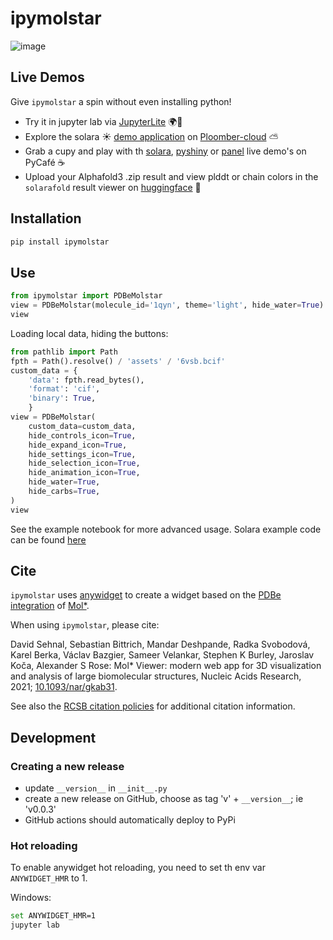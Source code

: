 # ipymolstar

![image](https://github.com/Jhsmit/ipymolstar/assets/7881506/589a94d5-2647-4977-90aa-c886c10cacb9)


## Live Demos

Give `ipymolstar` a spin without even installing python!

 - Try it in jupyter lab via [JupyterLite](https://github.com/Jhsmit/ipymolstar-demo) 🌍🚀
 - Explore the solara ☀️ [demo application](https://github.com/Jhsmit/ploomber-solara-ipymolstar) on [Ploomber-cloud](https://hidden-resonance-5816.ploomberapp.io) ⛅
 - Grab a cupy and play with th [solara](https://app.py.cafe/jhsmit/ipymolstar-solara), [pyshiny](https://py.cafe/jhsmit/ipymolstar-shiny) or [panel](https://app.py.cafe/jhsmit/ipymolstar-panel) live demo's on PyCafé ☕
  - Upload your Alphafold3 .zip result and view plddt or chain colors in the `solarafold` result viewer on [huggingface](https://huggingface.co/spaces/Jhsmit/solarafold) 🤗


## Installation

```sh
pip install ipymolstar
```


## Use

```python
from ipymolstar import PDBeMolstar
view = PDBeMolstar(molecule_id='1qyn', theme='light', hide_water=True)
view
```

Loading local data, hiding the buttons:

```python
from pathlib import Path 
fpth = Path().resolve() / 'assets' / '6vsb.bcif'
custom_data = {
    'data': fpth.read_bytes(),
    'format': 'cif',
    'binary': True,
    }
view = PDBeMolstar(
    custom_data=custom_data, 
    hide_controls_icon=True, 
    hide_expand_icon=True, 
    hide_settings_icon=True, 
    hide_selection_icon=True, 
    hide_animation_icon=True,
    hide_water=True,
    hide_carbs=True,
)
view
```

See the example notebook for more advanced usage. 
Solara example code can be found [here](https://github.com/Jhsmit/ploomber-solara-ipymolstar)

## Cite

`ipymolstar` uses [anywidget](https://github.com/manzt/anywidget) to create a widget based on the [PDBe integration](https://github.com/molstar/pdbe-molstar) of [Mol*](https://molstar.org/).

When using `ipymolstar`, please cite:

David Sehnal, Sebastian Bittrich, Mandar Deshpande, Radka Svobodová, Karel Berka, Václav Bazgier, Sameer Velankar, Stephen K Burley, Jaroslav Koča, Alexander S Rose: Mol* Viewer: modern web app for 3D visualization and analysis of large biomolecular structures, Nucleic Acids Research, 2021; [10.1093/nar/gkab31](https://doi.org/10.1093/nar/gkab314).

See also the [RCSB citation policies](https://www.rcsb.org/pages/policies) for additional citation information.

## Development

### Creating a new release

- update `__version__` in `__init__.py`
- create a new release on GitHub, choose as tag 'v' + `__version__`; ie 'v0.0.3'
- GitHub actions should automatically deploy to PyPi

### Hot reloading

To enable anywidget hot reloading, you need to set th env var `ANYWIDGET_HMR` to 1. 

Windows:
```bash
set ANYWIDGET_HMR=1
jupyter lab
```
